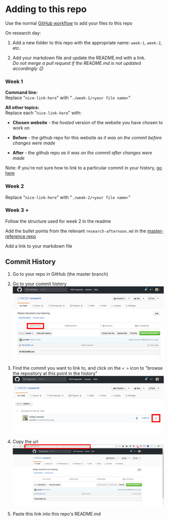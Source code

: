 # Adding to this repo

Use the normal [GitHub workflow](https://guides.github.com/introduction/flow/) to add your files to this repo

On research day:
1. Add a new folder to this repo with the appropriate name: `week-1`, `week-2`, etc.

2. Add your markdown file and update the README.md with a link.  
_Do not merge a pull request if the README.md is not updated accordingly :wink:_


### Week 1
**Command line:**  
Replace "`nice-link-here`" with "`./week-1/<your file name>`"

**All other topics:**  
Replace each "`nice-link-here`" with:
+ **Chosen website** - the _hosted_ version of the website you have chosen to work on

+ **Before** - the github repo for this website _as it was on the commit before changes were made_

+ **After** - the github repo _as it was on the commit after changes were made_

Note: If you're not sure how to link to a particular commit in your history, [go here](#commit-history)

### Week 2
Replace "`nice-link-here`" with "`./week-2/<your file name>`"

### Week 3 +
Follow the structure used for week 2 in the readme

Add the bullet points from the relevant `research-afternoon.md` in the [master-reference repo](https://github.com/foundersandcoders/master-reference)

Add a link to your markdown file


## Commit History

1. Go to your repo in GitHub (the master branch)

2. Go to your commit history
![](./images/commit-history.png)

3. Find the commit you want to link to, and click on the `< >` icon to "browse the repository at this point in the history"
![](./images/choosing-a-commit.png)

4. Copy the url
![](./images/copy-url.png)

5. Paste this link into this repo's README.md
